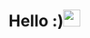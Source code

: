 # Hello :)<img src="https://raw.githubusercontent.com/MartinHeinz/MartinHeinz/master/wave.gif" width="30px">
